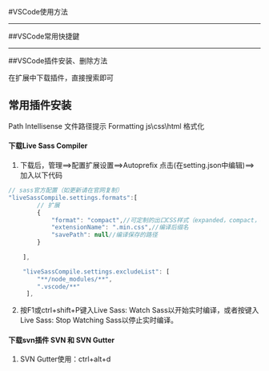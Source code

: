 #VSCode使用方法

---

##VSCode常用快捷鍵


---

##VSCode插件安装、删除方法

在扩展中下载插件，直接搜索即可

## 常用插件安装

Path Intellisense  文件路径提示
Formatting  js\css\html 格式化



#### 下载Live Sass Compiler

1. 下载后，管理==>配置扩展设置==>Autoprefix 点击(在setting.json中编辑)==>加入以下代码

```javascript
// sass官方配置（如更新请在官网复制）
"liveSassCompile.settings.formats":[
        // 扩展
        {
            "format": "compact",//可定制的出口CSS样式（expanded，compact，compressed，nested）
            "extensionName": ".min.css",//编译后缀名
            "savePath": null//编译保存的路径
        } 
        
    ],

    "liveSassCompile.settings.excludeList": [
        "**/node_modules/**",
        ".vscode/**"
     ],
```

2. 按F1或ctrl+shift+P键入Live Sass: Watch Sass以开始实时编译，或者按键入Live Sass: Stop Watching Sass以停止实时编译。

#### 下载svn插件  SVN 和 SVN Gutter

1. SVN Gutter使用：ctrl+alt+d


